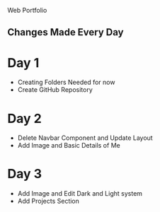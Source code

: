 Web Portfolio

## Changes Made Every Day
# Day 1
- Creating Folders Needed for now
- Create GitHub Repository

# Day 2 
- Delete Navbar Component and Update Layout
- Add Image and Basic Details of Me

# Day 3
- Add Image and Edit Dark and Light system
- Add Projects Section
